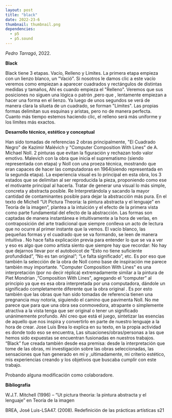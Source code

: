 ```yaml
---
layout: post
title: "black"
date: 2022-23-6
thumbnail: thumbnail.png
dependencies:
  - p5
  - p5.sound
---
```


<div id="div-sketch">
  <script type="text/javascript" src="sketch.js"></script>
</div>

_Pedro Tarragó_, 2022.

**Black**

Black tiene 3 etapas. Vacío, Relleno y Límites. La primera etapa empieza con un lienzo blanco, un "Vació". Si nosotros le damos clic a este vacío veremos como empiezan a aparecer cuadrados y rectángulos de distintas medidas y tamaños, Ahí es cuando empieza el "Relleno". Veremos que sus posiciones no siguen una lógica o patrón ,pero que , lentamente empiezan a hacer una forma en el lienzo. Ya luego de unos segundos se verá de manera clara la silueta de un cuadrado, se forman "Límites". Las propias formas delimitan sus esquinas y aristas, pero no de manera perfecta. Cuanto más tiempo estemos haciendo clic, el relleno será más uniforme y los límites más exactos. 

**Desarrollo técnico, estético y conceptual**

Han sido tomadas de referencias 2 obras principalmente, "El Cuadrado Negro" de Kazimir Malévich y "Computer Composition With Lines" de A. Michael Noll. 2 pinturas que evitan la figuración y rechazan todo valor emotivo. Malevich con la obra que inicia el suprematismo (siendo representada con etapa) y Noll con una proeza técnica, mostrando que eran capaces de hacer las computadoras en 1964(siendo representada en la segunda etapa). 
La experiencia visual es lo principal en esta obra, los 3 estados que se delimitan al ser reproducida la pieza, proponiendo como ese el motivante principal al hacerla. Tratar de generar una visual lo más simple, concreta y abstracta posible. Re Interpretándola y sacando la mayor cantidad de contaminantes posible para dejar la abstracción más pura. En el texto de Michell “Ut Pictura Theoria: la pintura abstracta y el lenguaje” en Teoría de la imagen”, plantea a la intuición y el efecto de la primera vista como parte fundamental del efecto de la abstracción. Las formas son captadas de manera instantánea e intuitivamente a la hora de verlas, en contraposición del arte tradicional que siempre conlleva un acto de lectura que no ocurre al primer instante que la vemos. El vacío blanco, las pequeñas formas y el cuadrado que se va formando, se leen de manera intuitiva
.
No hace falta explicación previa para entender lo que se va a ver y eso es algo que como artista siento que siempre hay que recordar: No hay que dejarnos llevar por el autoboicot de “Esto no tiene suficiente profundidad”, “No es tan original”; “Le falta significado”, etc. Es por eso que también la selección de la obra de Noll como base de inspiración me parece también muy importante. "Computer Composition With Lines" es una interpretación (por no decir réplica) extremadamente similar a la pintura de Piet Mondrian ,“Composition With Lines", agregando el “computer” al principio ya que es esa obra interpretada por una computadora, dándole un significado completamente diferente que la obra original . Es por esto también que las obras que han sido tomadas de referencia tienen una pregnancia muy notoria, siguiendo el camino que pavimenta Noll. No me parece que para que una obra sea conmovedora, atrapante o simplemente atractiva a la vista tenga que ser original o tener un significado unánimemente profundo. Ahí creo que está el juego, sintetizar las esencias de aquello que nos inspira y convertirlo en parte de nuestro lenguaje a la hora de crear. Jose Luis Brea lo explica en su texto, en la propia actividad es donde todo eso se encuentra, Las situaciones/obras/personas a las que hemos sido expuestas se encuentran fusionadas en nuestros trabajos. “Black” fue creada también desde esa premisa: desde la interpretación que tome de las obras, mi investigación sobre las obras seleccionadas, las sensaciones que han generado en mí y ,ultimadamente, mi criterio estético, mis experiencias creando y los objetivos que buscaba cumplir con este trabajo.

Probando alguna modificación como colaboradore.

**Bibliografía**

W.J.T. Mitchell (1996) – “Ut pictura theoria: la pintura abstracta y el lenguaje” en Teoría de la imagen

BREA, José Luis-LSA47. (2008). Redefinición de las prácticas artísticas s21

